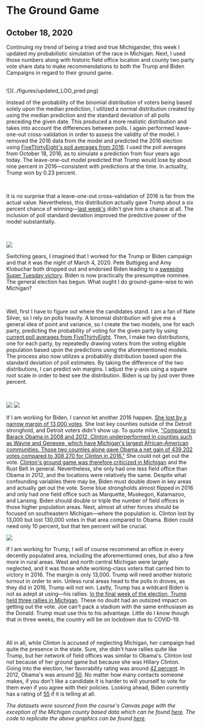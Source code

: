 # The Ground Game
## October 18, 2020

Continuing my trend of being a tried and true Michigander, this week I updated my probabilistic simulation of the race in Michigan. Next, I used those numbers along with historic field office location and county two party vote share data to make recommendations to both the Trump and Biden Campaigns in regard to their ground game.

<br>
![](../figures/updated_LOO_pred.png)

Instead of the probability of the binomial distribution of voters being based solely upon the median prediction, I utilized a normal distribution created by using the median prediction and the standard deviation of all polls preceding the given date. This produced a more realistic distribution and takes into account the differences between polls. I again performed leave-one-out cross-validation in order to assess the validity of the model. I removed the 2016 data from the model and predicted the 2016 election using [FiveThirtyEight's poll averages from 2016](https://projects.fivethirtyeight.com/2016-election-forecast/michigan/). I used the poll averages from October 18, 2016, as to simulate a prediction from four years ago today. The leave-one-out model predicted that Trump would lose by about nine percent in 2016—consistent with predictions at the time. In actuality, Trump won by 0.23 percent.

<br>

It is no surprise that a leave-one-out cross-validation of 2016 is far from the actual value. Nevertheless, this distribution actually gave Trump about a six percent chance of winning—[last week's](https://samuellowry.github.io/gov1347_blog/posts/05-blog.html) didn't give him a chance at all. The inclusion of poll standard deviation improved the predictive power of the model substantially. 

<br>

![](../figures/combined_margins.png)

Switching gears, I imagined that I worked for the Trump or Biden campaign and that it was the night of March 4, 2020. Pete Buttigieg and Amy Klobuchar both dropped out and endorsed Biden leading to a [sweeping Super Tuesday victory](https://www.google.com/url?sa=t&rct=j&q=&esrc=s&source=web&cd=&cad=rja&uact=8&ved=2ahUKEwigsti3lsHsAhXLoHIEHZx3DlIQFjAAegQIAxAC&url=https%3A%2F%2Fwww.npr.org%2F2020%2F03%2F04%2F811868704%2F5-takeaways-from-super-tuesday-and-joe-bidens-big-night&usg=AOvVaw3wg04LmNus6l9Ot6PVWULj). Biden is now practically the presumptive nominee. The general election has begun. What ought I do ground-game-wise to win Michigan?

<br>

Well, first I have to figure out where the candidates stand. I am a fan of Nate Silver, so I rely on polls heavily. A binomial distribution will give me a general idea of point and variance, so I create the two models, one for each party, predicting the probability of voting for the given party by using [current poll averages from FiveThirtyEight]( https://projects.fivethirtyeight.com/polls/president-general/michigan/). Then, I make two distributions, one for each party, by repeatedly drawing voters from the voting eligible population based upon the predictions using the aforementioned models. The process also now utilizes a probability distribution based upon the standard deviation of poll estimates. By taking the difference of the two distributions, I can predict win margins. I adjust the y-axis using a square root scale in order to best see the distribution. Biden is up by just over three percent.

<br>

![](../figures/obama_mi.png)
![](../figures/clinton_mi.png)

If I am working for Biden, I cannot let another 2016 happen. [She lost by a narrow margin of 13,000 votes](https://www.mlive.com/politics/2016/11/how_did_donald_trump_win_michi.html). She lost key counties outside of the Detroit stronghold, and Detroit voters didn't show up. To quote mlive, ["Compared to Barack Obama in 2008 and 2012, Clinton underperformed in counties such as Wayne and Genesee, which have Michigan's largest African-American communities. Those two counties alone gave Obama a net gain of 439,202 votes compared to 308,270 for Clinton in 2016."](https://www.mlive.com/politics/2016/11/how_did_donald_trump_win_michi.html) She could not get out the vote. [Clinton's ground game was therefore criticized in Michigan](https://www.politico.com/story/2016/12/michigan-hillary-clinton-trump-232547) and the Rust Belt in general. Nevertheless, she only had one less field office than Obama in 2012, and the locations were relatively the same. Despite what confounding variables there may be, Biden must double down in key areas and actually get out the vote. Some blue strongholds almost flipped in 2016 and only had one field office such as Marquette, Muskegon, Kalamazoo, and Lansing. Biden should double or triple the number of field offices in those higher population areas. Next, almost all other forces should be focused on southeastern Michigan—where the population is. Clinton lost by 13,000 but lost 130,000 votes in that area compared to Obama. Biden could need only 10 percent, but that ten percent will be crucial.

![](../figures/trump_mi.png)

If I am working for Trump, I will of course recommend an office in every decently populated area, including the aforementioned ones, but also a few more in rural areas. West and north central Michigan were largely neglected, and it was those white working-class voters that carried him to victory in 2016. The margin is only 13,000. Trump will need another historic turnout in order to win. Unless rural areas head to the polls in droves, as they did in 2016, Trump will not win. Lastly, Trump has a wildcard Biden is not as adept at using—his rallies. [In the final week of the election, Trump held three rallies in Michigan](https://www.mlive.com/politics/2016/11/how_did_donald_trump_win_michi.html). These no doubt had an outsized impact on getting out the vote. Joe can't pack a stadium with the same enthusiasm as the Donald. Trump must use this to his advantage. Little do I know though that in three weeks, the country will be on lockdown due to COVID-19. 

<br>

All in all, while Clinton is accused of neglecting Michigan, her campaign had quite the presence in the state. Sure, she didn't have rallies quite like Trump, but her network of field offices was similar to Obama's. Clinton lost not because of her ground game but because she was Hillary Clinton. Going into the election, her favorability rating was around [42 percent](https://www.realclearpolitics.com/epolls/other/president/trumpbidenfavorability.html). In 2012, Obama's was around [50](https://elections.huffingtonpost.com/pollster/obama-favorable-rating). No matter how many contacts someone makes, if you don't like a candidate it is harder to will yourself to vote for them even if you agree with their policies. Looking ahead, Biden currently has a rating of [55](https://www.realclearpolitics.com/epolls/other/president/trumpbidenfavorability.html) if it is telling at all.

*The datasets were sourced from the course's Canvas page with the exception of the Michigan county based data which can he found [here](https://public.opendatasoft.com/explore/dataset/usa-2016-presidential-election-by-county/table/?disjunctive.state&sort=-african_american_population). The code to replicate the above graphics can be found [here](https://github.com/SamuelLowry/gov1347_blog/blob/master/scripts/04-blog.R).*